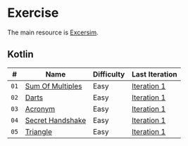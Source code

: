 # Exercise

The main resource is [Excersim](https://exercism.org).

## Kotlin

| #    | Name                                                                              | Difficulty | Last Iteration                                               |
| ---- | --------------------------------------------------------------------------------- | ---------- | ------------------------------------------------------------ |
| `01` | [Sum Of Multiples](https://exercism.org/tracks/kotlin/exercises/sum-of-multiples) | Easy       | [Iteration 1](Exercism/Kotlin/SumOfMultiples/Iteration1.kt)  |
| `02` | [Darts](https://exercism.org/tracks/kotlin/exercises/darts)                       | Easy       | [Iteration 1](Exercism/Kotlin/Darts/Iteration1.kt)           |
| `03` | [Acronym](https://exercism.org/tracks/kotlin/exercises/acronym)                   | Easy       | [Iteration 1](Exercism/Kotlin/Acronym/Iteration1.kt)         |
| `04` | [Secret Handshake](https://exercism.org/tracks/kotlin/exercises/secret-handshake) | Easy       | [Iteration 1](Exercism/Kotlin/SecretHandshake/Iteration1.kt) |
| `05` | [Triangle](https://exercism.org/tracks/kotlin/exercises/triangle)                 | Easy       | [Iteration 1](Exercism/Kotlin/Triangle/Iteration1.kt)        |
